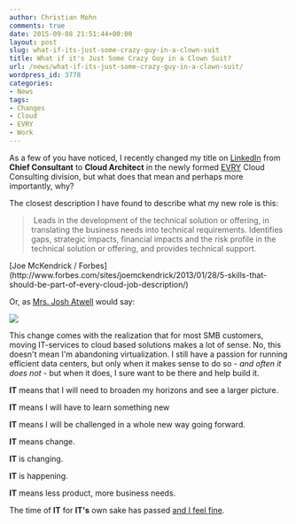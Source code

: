 ```yaml
---
author: Christian Mohn
comments: true
date: 2015-09-08 21:51:44+00:00
layout: post
slug: what-if-its-just-some-crazy-guy-in-a-clown-suit
title: What if it's Just Some Crazy Guy in a Clown Suit?
url: /news/what-if-its-just-some-crazy-guy-in-a-clown-suit/
wordpress_id: 3778
categories:
- News
tags:
- Changes
- Cloud
- EVRY
- Work
---
```


As a few of you have noticed, I recently changed my title on [LinkedIn](https://no.linkedin.com/in/christianmohn) from **Chief Consultant** to **Cloud Architect** in the newly formed [EVRY](http://evry.no) Cloud Consulting division, but what does that mean and perhaps more importantly, why?

The closest description I have found to describe what my new role is this:

<!--more-->


<blockquote> Leads in the development of the technical solution or offering, in translating the business needs into technical requirements. Identifies gaps, strategic impacts, financial impacts and the risk profile in the technical solution or offering, and provides technical support.
</blockquote>
[Joe McKendrick / Forbes](http://www.forbes.com/sites/joemckendrick/2013/01/28/5-skills-that-should-be-part-of-every-cloud-job-description/)

Or, as [Mrs. Josh Atwell](https://twitter.com/josh_atwell/status/640206974236393474) would say:

![](https://pbs.twimg.com/media/COJ42WaWcAAl8mD.jpg)

This change comes with the realization that for most SMB customers, moving IT-services to cloud based solutions makes a lot of sense. No, this doesn't mean I'm abandoning virtualization. I still have a passion for running efficient data centers, but only when it makes sense to do so - _and often it does not_ - but when it does, I sure want to be there and help build it.

**IT** means that I will need to broaden my horizons and see a larger picture.

**IT** means I will have to learn something new

**IT** means I will be challenged in a whole new way going forward.

**IT** means change.

**IT** is changing.

**IT** is happening.

**IT** means less product, more business needs.

The time of **IT** for **IT's** own sake has passed [and I feel fine](https://www.youtube.com/watch?v=Z0GFRcFm-aY).
